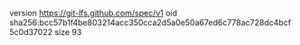 version https://git-lfs.github.com/spec/v1
oid sha256:bcc57b1f4be803214acc350cca2d5a0e50a67ed6c778ac728dc4bcf5c0d37022
size 93
